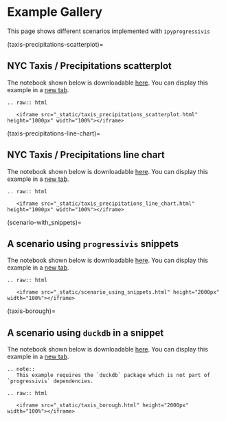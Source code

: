 # Example Gallery

This page shows different scenarios implemented with `ipyprogressivis`

(taxis-precipitations-scatterplot)=
## NYC Taxis / Precipitations  scatterplot

The notebook shown below is downloadable [here](https://github.com/progressivis/ipyprogressivis/blob/main/notebooks/taxis_precipitations_scatterplot.ipynb).
You can display this example in a <a href="_static/taxis_precipitations_scatterplot.html" target=_blank>new tab</a>.

```{eval-rst}
.. raw:: html

   <iframe src="_static/taxis_precipitations_scatterplot.html" height="1000px" width="100%"></iframe>

```

(taxis-precipitations-line-chart)=
## NYC Taxis / Precipitations  line chart

The notebook shown below is downloadable [here](https://github.com/progressivis/ipyprogressivis/blob/main/notebooks/taxis_precipitations_line_chart.ipynb).
You can display this example in a <a href="_static/taxis_precipitations_line_chart.html" target=_blank>new tab</a>.

```{eval-rst}
.. raw:: html

   <iframe src="_static/taxis_precipitations_line_chart.html" height="1000px" width="100%"></iframe>

```

(scenario-with_snippets)=
## A scenario using `progressivis` snippets


The notebook shown below is downloadable [here](https://github.com/progressivis/ipyprogressivis/blob/main/notebooks/scenario_using_snippets.ipynb).
You can display this example in a <a href="_static/scenario_using_snippets.html" target=_blank>new tab</a>.

```{eval-rst}
.. raw:: html

   <iframe src="_static/scenario_using_snippets.html" height="2000px" width="100%"></iframe>

```

(taxis-borough)=
## A scenario using `duckdb` in a snippet


The notebook shown below is downloadable [here](https://github.com/progressivis/ipyprogressivis/blob/main/notebooks/taxis_borough.ipynb).
You can display this example in a <a href="_static/taxis_borough.html" target=_blank>new tab</a>.

```{eval-rst}
.. note::
   This example requires the `duckdb` package which is not part of `progressivis` dependencies.
```

```{eval-rst}
.. raw:: html

   <iframe src="_static/taxis_borough.html" height="2000px" width="100%"></iframe>

```

